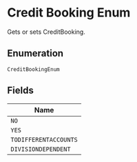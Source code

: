 
# Credit Booking Enum

Gets or sets CreditBooking.

## Enumeration

`CreditBookingEnum`

## Fields

| Name |
|  --- |
| `NO` |
| `YES` |
| `TODIFFERENTACCOUNTS` |
| `DIVISIONDEPENDENT` |

